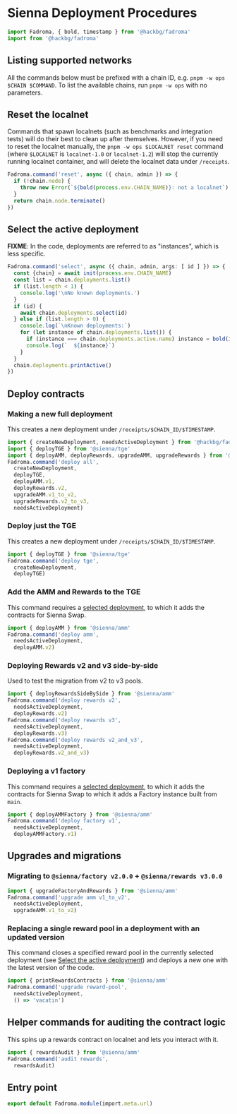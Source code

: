 # Sienna Deployment Procedures

```typescript
import Fadroma, { bold, timestamp } from '@hackbg/fadroma'
import from '@hackbg/fadroma'
```

## Listing supported networks

All the commands below must be prefixed with a chain ID, e.g. `pnpm -w ops $CHAIN $COMMAND`.
To list the available chains, run `pnpm -w ops` with no parameters.

## Reset the localnet

Commands that spawn localnets (such as benchmarks and integration tests)
will do their best to clean up after themselves. However, if you need to
reset the localnet manually, the `pnpm -w ops $LOCALNET reset` command
(where `$LOCALNET` is `localnet-1.0` or `localnet-1.2`) will stop the
currently running localnet container, and will delete the localnet data under `/receipts`.

```typescript
Fadroma.command('reset', async ({ chain, admin }) => {
  if (!chain.node) {
    throw new Error(`${bold(process.env.CHAIN_NAME)}: not a localnet`)
  }
  return chain.node.terminate()
})
```

## Select the active deployment

**FIXME**: In the code, deployments are referred to as "instances", which is less specific.

```typescript
Fadroma.command('select', async ({ chain, admin, args: [ id ] }) => {
  const {chain} = await init(process.env.CHAIN_NAME)
  const list = chain.deployments.list()
  if (list.length < 1) {
    console.log('\nNo known deployments.')
  }
  if (id) {
    await chain.deployments.select(id)
  } else if (list.length > 0) {
    console.log(`\nKnown deployments:`)
    for (let instance of chain.deployments.list()) {
      if (instance === chain.deployments.active.name) instance = bold(instance)
      console.log(`  ${instance}`)
    }
  }
  chain.deployments.printActive()
})
```

## Deploy contracts

### Making a new full deployment

This creates a new deployment under `/receipts/$CHAIN_ID/$TIMESTAMP`.

```typescript
import { createNewDeployment, needsActiveDeployment } from '@hackbg/fadroma'
import { deployTGE } from '@sienna/tge'
import { deployAMM, deployRewards, upgradeAMM, upgradeRewards } from '@sienna/amm'
Fadroma.command('deploy all',
  createNewDeployment,
  deployTGE,
  deployAMM.v1,
  deployRewards.v2,
  upgradeAMM.v1_to_v2,
  upgradeRewards.v2_to_v3,
  needsActiveDeployment)
```

### Deploy just the TGE

This creates a new deployment under `/receipts/$CHAIN_ID/$TIMESTAMP`.

```typescript
import { deployTGE } from '@sienna/tge'
Fadroma.command('deploy tge',
  createNewDeployment,
  deployTGE)
```

### Add the AMM and Rewards to the TGE

This command requires a [selected deployment](#select-the-active-deployment),
to which it adds the contracts for Sienna Swap.

```typescript
import { deployAMM } from '@sienna/amm'
Fadroma.command('deploy amm',
  needsActiveDeployment,
  deployAMM.v2)
```

### Deploying Rewards v2 and v3 side-by-side

Used to test the migration from v2 to v3 pools.

```typescript
import { deployRewardsSideBySide } from '@sienna/amm'
Fadroma.command('deploy rewards v2',
  needsActiveDeployment,
  deployRewards.v2)
Fadroma.command('deploy rewards v3',
  needsActiveDeployment,
  deployRewards.v3)
Fadroma.command('deploy rewards v2_and_v3',
  needsActiveDeployment,
  deployRewards.v2_and_v3)
```

### Deploying a v1 factory

This command requires a [selected deployment](#select-the-active-deployment),
to which it adds the contracts for Sienna Swap to which it adds a Factory instance
built from `main`.

```typescript
import { deployAMMFactory } from '@sienna/amm'
Fadroma.command('deploy factory v1',
  needsActiveDeployment,
  deployAMMFactory.v1)
```

## Upgrades and migrations

### Migrating to `@sienna/factory v2.0.0` + `@sienna/rewards v3.0.0`

```typescript
import { upgradeFactoryAndRewards } from '@sienna/amm'
Fadroma.command('upgrade amm v1_to_v2',
  needsActiveDeployment,
  upgradeAMM.v1_to_v2)
```

### Replacing a single reward pool in a deployment with an updated version

This command closes a specified reward pool in the currently selected deployment
(see [Select the active deployment](#select-the-active-deployment)) and deploys a new one
with the latest version of the code.

```typescript
import { printRewardsContracts } from '@sienna/amm'
Fadroma.command('upgrade reward-pool',
  needsActiveDeployment,
  () => 'vacatin')
```

## Helper commands for auditing the contract logic

This spins up a rewards contract on localnet and lets you interact with it.

```typescript
import { rewardsAudit } from '@sienna/amm'
Fadroma.command('audit rewards',
  rewardsAudit)
```

## Entry point

```typescript
export default Fadroma.module(import.meta.url)
```
